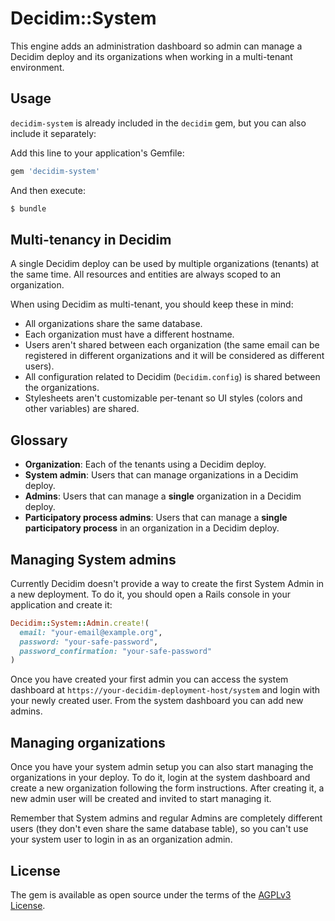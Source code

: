 # Decidim::System

This engine adds an administration dashboard so admin can manage a Decidim deploy
and its organizations when working in a multi-tenant environment.

## Usage

`decidim-system` is already included in the `decidim` gem, but you can also include it separately:

Add this line to your application's Gemfile:

```ruby
gem 'decidim-system'
```

And then execute:
```bash
$ bundle
```

## Multi-tenancy in Decidim

A single Decidim deploy can be used by multiple organizations (tenants) at the same time. All resources and entities are always scoped to an organization.

When using Decidim as multi-tenant, you should keep these in mind:

* All organizations share the same database.
* Each organization must have a different hostname.
* Users aren't shared between each organization (the same email can be registered in different organizations and it will be considered as different users).
* All configuration related to Decidim (`Decidim.config`) is shared between the organizations.
* Stylesheets aren't customizable per-tenant so UI styles (colors and other variables) are shared.

## Glossary

* **Organization**: Each of the tenants using a Decidim deploy.
* **System admin**: Users that can manage organizations in a Decidim deploy.
* **Admins**: Users that can manage a **single** organization in a Decidim deploy.
* **Participatory process admins**: Users that can manage a **single participatory process** in an organization in a Decidim deploy.

## Managing System admins

Currently Decidim doesn't provide a way to create the first System Admin in a new deployment. To do it, you should open a Rails console in your application and
create it:

```ruby
Decidim::System::Admin.create!(
  email: "your-email@example.org",
  password: "your-safe-password",
  password_confirmation: "your-safe-password"
)
```

Once you have created your first admin you can access the system dashboard at `https://your-decidim-deployment-host/system` and login with your newly created user.
From the system dashboard you can add new admins.

## Managing organizations

Once you have your system admin setup you can also start managing the organizations in your deploy. To do it, login at the system dashboard and create a new organization
following the form instructions. After creating it, a new admin user will be created and invited to start managing it.

Remember that System admins and regular Admins are completely different users (they don't even share the same database table), so you can't use your
system user to login in as an organization admin.

## License
The gem is available as open source under the terms of the [AGPLv3 License](https://opensource.org/licenses/AGPL-3.0).
